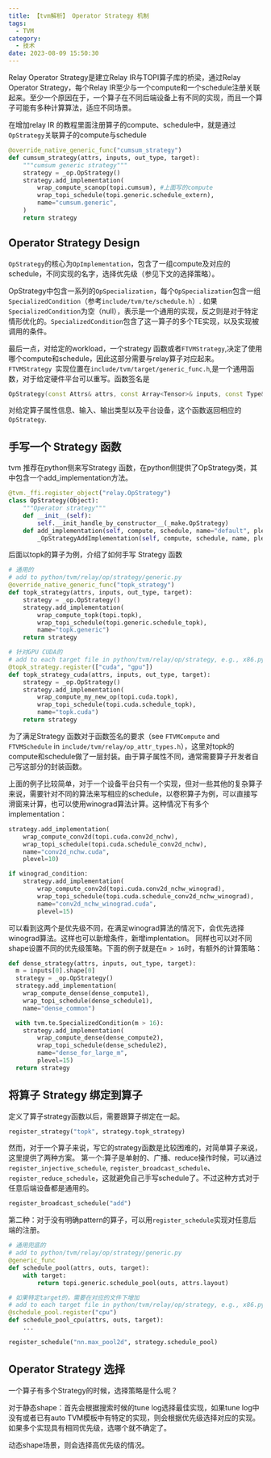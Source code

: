 ```yaml
---
title: 【tvm解析】 Operator Strategy 机制
tags:
  - TVM
category:
  - 技术
date: 2023-08-09 15:50:30
---
```



Relay Operator Strategy是建立Relay IR与TOPI算子库的桥梁，通过Relay Operator Strategy，每个Relay IR至少与一个compute和一个schedule注册关联起来。至少一个原因在于，一个算子在不同后端设备上有不同的实现，而且一个算子可能有多种计算算法，适应不同场景。

在增加relay IR 的教程里面注册算子的compute、schedule中，就是通过`OpStrategy`关联算子的compute与schedule

```python
@override_native_generic_func("cumsum_strategy")
def cumsum_strategy(attrs, inputs, out_type, target):
    """cumsum generic strategy"""
    strategy = _op.OpStrategy()
    strategy.add_implementation(
        wrap_compute_scanop(topi.cumsum), #上面写的compute
        wrap_topi_schedule(topi.generic.schedule_extern),
        name="cumsum.generic",
    )
    return strategy
```

## Operator Strategy Design

`OpStrategy`的核心为`OpImplementation`，包含了一组compute及对应的schedule，不同实现的名字，选择优先级（参见下文的选择策略）。

OpStrategy中包含一系列的`OpSpecialization`，每个`OpSpecialization`包含一组`SpecializedCondition`（参考`include/tvm/te/schedule.h`）. 如果`SpecializedCondition`为空（null），表示是一个通用的实现，反之则是对于特定情形优化的。`SpecializedCondition`包含了这一算子的多个TE实现，以及实现被调用的条件。


最后一点，对给定的workload，一个strategy 函数或者`FTVMStrategy`,决定了使用哪个compute和schedule，因此这部分需要与relay算子对应起来。
`FTVMStrategy `实现位置在`include/tvm/target/generic_func.h`,是一个通用函数，对于给定硬件平台可以重写。函数签名是
```cpp
OpStrategy(const Attrs& attrs, const Array<Tensor>& inputs, const Type& out_type, const Target& target)
```
对给定算子属性信息、输入、输出类型以及平台设备，这个函数返回相应的`OpStrategy`.


## 手写一个 Strategy 函数
tvm 推荐在python侧来写Strategy 函数，在python侧提供了OpStrategy类，其中包含一个add_implementation方法。
```python
@tvm._ffi.register_object("relay.OpStrategy")
class OpStrategy(Object):
    """Operator strategy"""
    def __init__(self):
        self.__init_handle_by_constructor__(_make.OpStrategy)
    def add_implementation(self, compute, schedule, name="default", plevel=10):
        _OpStrategyAddImplementation(self, compute, schedule, name, plevel)
```

后面以topk的算子为例，介绍了如何手写 Strategy 函数

```python
# 通用的
# add to python/tvm/relay/op/strategy/generic.py
@override_native_generic_func("topk_strategy")
def topk_strategy(attrs, inputs, out_type, target):
    strategy = _op.OpStrategy()
    strategy.add_implementation(
        wrap_compute_topk(topi.topk),
        wrap_topi_schedule(topi.generic.schedule_topk),
        name="topk.generic")
    return strategy

# 针对GPU CUDA的
# add to each target file in python/tvm/relay/op/strategy, e.g., x86.py, cuda.py, etc.
@topk_strategy.register(["cuda", "gpu"])
def topk_strategy_cuda(attrs, inputs, out_type, target):
    strategy = _op.OpStrategy()
    strategy.add_implementation(
        wrap_compute_my_new_op(topi.cuda.topk),
        wrap_topi_schedule(topi.cuda.schedule_topk),
        name="topk.cuda")
    return strategy
```
为了满足Strategy 函数对于函数签名的要求（see `FTVMCompute` and `FTVMSchedule` in `include/tvm/relay/op_attr_types.h`），这里对topk的compute和schedule做了一层封装。由于算子属性不同，通常需要算子开发者自己写这部分的封装函数。

上面的例子比较简单，对于一个设备平台只有一个实现，但对一些其他的复杂算子来说，需要针对不同的算法来写相应的schedule，以卷积算子为例，可以直接写滑窗来计算，也可以使用winograd算法计算。这种情况下有多个implementation：
```python
strategy.add_implementation(
    wrap_compute_conv2d(topi.cuda.conv2d_nchw),
    wrap_topi_schedule(topi.cuda.schedule_conv2d_nchw),
    name="conv2d_nchw.cuda",
    plevel=10)

if winograd_condition:
    strategy.add_implementation(
        wrap_compute_conv2d(topi.cuda.conv2d_nchw_winograd),
        wrap_topi_schedule(topi.cuda.schedule_conv2d_nchw_winograd),
        name="conv2d_nchw_winograd.cuda",
        plevel=15)
```
可以看到这两个是优先级不同，在满足winograd算法的情况下，会优先选择winograd算法。这样也可以新增条件，新增implentation。
同样也可以对不同shape设置不同的优先级策略。下面的例子就是在`m > 16`时，有额外的计算策略：

```python
def dense_strategy(attrs, inputs, out_type, target):
  m = inputs[0].shape[0]
  strategy = _op.OpStrategy()
  strategy.add_implementation(
    wrap_compute_dense(dense_compute1),
    wrap_topi_schedule(dense_schedule1),
    name="dense_common")

  with tvm.te.SpecializedCondition(m > 16):
    strategy.add_implementation(
        wrap_compute_dense(dense_compute2),
        wrap_topi_schedule(dense_schedule2),
        name="dense_for_large_m",
        plevel=15)
  return strategy
```
## 将算子 Strategy 绑定到算子

定义了算子strategy函数以后，需要跟算子绑定在一起。
```python
register_strategy("topk", strategy.topk_strategy)
```
然而，对于一个算子来说，写它的strategy函数是比较困难的，对简单算子来说，这里提供了两种方案。
第一个:算子是单射的、广播、reduce操作时候，可以通过 `register_injective_schedule`, `register_broadcast_schedule`、 `register_reduce_schedule`，这就避免自己手写schedule了。不过这种方式对于任意后端设备都是通用的。

```python
register_broadcast_schedule("add")
```

第二种：对于没有明确pattern的算子，可以用`register_schedule`实现对任意后端的注册。
```python
# 通用兜底的
# add to python/tvm/relay/op/strategy/generic.py
@generic_func
def schedule_pool(attrs, outs, target):
    with target:
        return topi.generic.schedule_pool(outs, attrs.layout)

# 如果特定target的，需要在对应的文件下增加
# add to each target file in python/tvm/relay/op/strategy, e.g., x86.py, cuda.py, etc.
@schedule_pool.register("cpu")
def schedule_pool_cpu(attrs, outs, target):
    ...

register_schedule("nn.max_pool2d", strategy.schedule_pool)
```

## Operator Strategy 选择

一个算子有多个Strategy的时候，选择策略是什么呢？

对于静态shape：首先会根据搜索时候的tune log选择最佳实现，如果tune log中没有或者已有auto TVM模板中有特定的实现，则会根据优先级选择对应的实现。如果多个实现具有相同优先级，选哪个就不确定了。

动态shape场景，则会选择高优先级的情况。